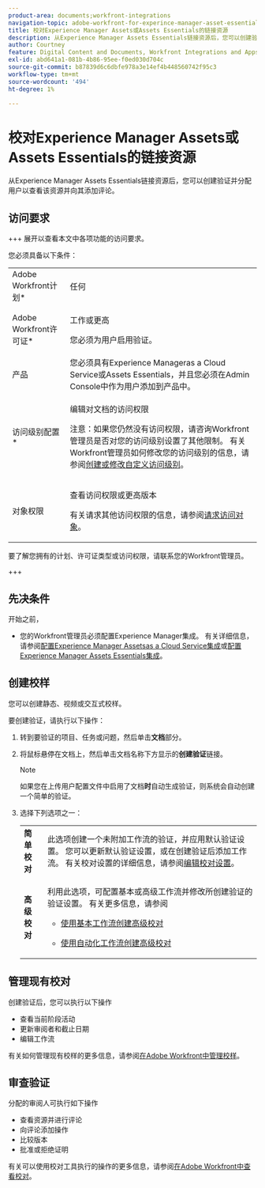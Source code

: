 ```yaml
---
product-area: documents;workfront-integrations
navigation-topic: adobe-workfront-for-experince-manager-asset-essentials
title: 校对Experience Manager Assets或Assets Essentials的链接资源
description: 从Experience Manager Assets Essentials链接资源后，您可以创建验证并分配用户以查看该资源并向其添加评论。
author: Courtney
feature: Digital Content and Documents, Workfront Integrations and Apps
exl-id: abd641a1-081b-4b86-95ee-f0ed030d704c
source-git-commit: b87839d6c6dbfe978a3e14ef4b448560742f95c3
workflow-type: tm+mt
source-wordcount: '494'
ht-degree: 1%

---
```


# 校对Experience Manager Assets或Assets Essentials的链接资源

从Experience Manager Assets Essentials链接资源后，您可以创建验证并分配用户以查看该资源并向其添加评论。

## 访问要求

+++ 展开以查看本文中各项功能的访问要求。

您必须具备以下条件：

<table style="table-layout:auto"> 
 <col> 
 <col> 
 <tbody> 
  <tr> 
   <td role="rowheader">Adobe Workfront计划*</td> 
   <td> <p> 任何</p> </td> 
  </tr> 
  <tr> 
   <td role="rowheader">Adobe Workfront许可证*</td> 
   <td> <p>工作或更高</p>
   <p>您必须为用户启用验证。</p>
    </td> 
  </tr> 
  <tr> 
   <td role="rowheader">产品</td> 
   <td>您必须具有Experience Manageras a Cloud Service或Assets Essentials，并且您必须在Admin Console中作为用户添加到产品中。 </td> 
  </tr> 
  <tr> 
   <td role="rowheader">访问级别配置*</td> 
   <td> <p>编辑对文档的访问权限</p> <p>注意：如果您仍然没有访问权限，请咨询Workfront管理员是否对您的访问级别设置了其他限制。 有关Workfront管理员如何修改您的访问级别的信息，请参阅<a href="../../administration-and-setup/add-users/configure-and-grant-access/create-modify-access-levels.md" class="MCXref xref">创建或修改自定义访问级别</a>。</p> </td> 
  </tr> 
  <tr> 
   <td role="rowheader">对象权限</td> 
   <td> <p>查看访问权限或更高版本</p> <p>有关请求其他访问权限的信息，请参阅<a href="../../workfront-basics/grant-and-request-access-to-objects/request-access.md" class="MCXref xref">请求访问对象</a>。</p> </td> 
  </tr> 
 </tbody> 
</table>

要了解您拥有的计划、许可证类型或访问权限，请联系您的Workfront管理员。

+++

## 先决条件

开始之前，

* 您的Workfront管理员必须配置Experience Manager集成。 有关详细信息，请参阅[配置Experience Manager Assetsas a Cloud Service集成](/help/quicksilver/administration-and-setup/configure-integrations/configure-aacs-integration.md)或[配置Experience Manager Assets Essentials集成](/help/quicksilver/documents/adobe-workfront-for-experience-manager-assets-essentials/setup-asset-essentials.md)。

## 创建校样

您可以创建静态、视频或交互式校样。

要创建验证，请执行以下操作：

1. 转到要验证的项目、任务或问题，然后单击&#x200B;**文档**&#x200B;部分。
1. 将鼠标悬停在文档上，然后单击文档名称下方显示的&#x200B;**创建验证**&#x200B;链接。

   >[!NOTE]
   >
   >如果您在上传用户配置文件中启用了文档&#x200B;**时**&#x200B;自动生成验证，则系统会自动创建一个简单的验证。

1. 选择下列选项之一：

   <table style="table-layout:auto"> 
    <col> 
    <col> 
    <tbody> 
     <tr> 
      <td role="rowheader"><strong>简单校对</strong></td> 
      <td>此选项创建一个未附加工作流的验证，并应用默认验证设置。 您可以更新默认验证设置，或在创建验证后添加工作流。 有关校对设置的详细信息，请参阅<a href="../../review-and-approve-work/proofing/managing-proofs-within-workfront/edit-proof-settings.md" class="MCXref xref">编辑校对设置</a>。</td> 
     </tr> 
     <tr> 
      <td role="rowheader"><strong>高级校对</strong></td> 
      <td> <p>利用此选项，可配置基本或高级工作流并修改所创建验证的验证设置。 有关更多信息，请参阅 </p> 
       <ul> 
        <li> <p><a href="../../review-and-approve-work/proofing/creating-proofs-within-workfront/configure-basic-proof-workflow.md" class="MCXref xref">使用基本工作流创建高级校对</a> </p> </li> 
        <li> <p><a href="../../review-and-approve-work/proofing/creating-proofs-within-workfront/create-automated-proof-workflow.md" class="MCXref xref">使用自动化工作流创建高级校对</a> </p> </li> 
       </ul> </td> 
     </tr> 
    </tbody> 
   </table>

## 管理现有校对

创建验证后，您可以执行以下操作

* 查看当前阶段活动
* 更新审阅者和截止日期
* 编辑工作流

有关如何管理现有校样的更多信息，请参阅[在Adobe Workfront中管理校样](../../review-and-approve-work/proofing/managing-proofs-within-workfront/manage-proofs-in-wf.md)。

## 审查验证

分配的审阅人可执行如下操作

* 查看资源并进行评论
* 向评论添加操作
* 比较版本
* 批准或拒绝证明

有关可以使用校对工具执行的操作的更多信息，请参阅[在Adobe Workfront中查看校对](../../review-and-approve-work/proofing/reviewing-proofs-within-workfront/review-proofs-in-wf.md)。
